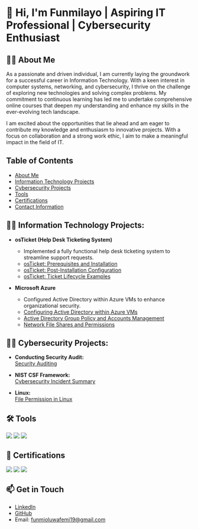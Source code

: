 

# 👋 Hi, I'm Funmilayo | Aspiring IT Professional | Cybersecurity Enthusiast

## 👨‍💻 About Me
As a passionate and driven individual, I am currently laying the groundwork for a successful career in Information Technology. With a keen interest in computer systems, networking, and cybersecurity, I thrive on the challenge of exploring new technologies and solving complex problems. My commitment to continuous learning has led me to undertake comprehensive online courses that deepen my understanding and enhance my skills in the ever-evolving tech landscape.

I am excited about the opportunities that lie ahead and am eager to contribute my knowledge and enthusiasm to innovative projects. With a focus on collaboration and a strong work ethic, I aim to make a meaningful impact in the field of IT.


## Table of Contents
- [About Me](#-about-me)
- [Information Technology Projects](#-information-technology-projects)
- [Cybersecurity Projects](#-cybersecurity-projects)
- [Tools](#-tools)
- [Certifications](#-certifications)
- [Contact Information](#-get-in-touch)

## 👨‍💻 Information Technology Projects:
- **osTicket (Help Desk Ticketing System)**
  - Implemented a fully functional help desk ticketing system to streamline support requests.
  - [osTicket: Prerequisites and Installation](https://github.com/funmibam/osticket-prereqs)
  - [osTicket: Post-Installation Configuration](https://github.com/funmibam/post-install-config)
  - [osTicket: Ticket Lifecycle Examples](https://github.com/funmibam/ticket-lifecycle)

- **Microsoft Azure**
  - Configured Active Directory within Azure VMs to enhance organizational security.
  - [Configuring Active Directory within Azure VMs](https://github.com/funmibam/configure-ad)
  - [Active Directory Group Policy and Accounts Management](https://github.com/funmibam/active-directory-group-policy-management)
  - [Network File Shares and Permissions](https://github.com/funmibam/network-file-shares-and-permissions)

## 👨‍💻 Cybersecurity Projects:
- **Conducting Security Audit:**  
  [Security Auditing](https://github.com/funmibam/Security-Auditing)

- **NIST CSF Framework:**  
  [Cybersecurity Incident Summary](https://github.com/funmibam/Cybersecurity-Incident-Summary-)

- **Linux:**  
  [File Permission in Linux](https://docs.google.com/document/d/1XtuN2CtIExZvnQ44gdFQn-vmT0JX3ji5mAwmp2IoX8E/edit)

## 🛠️ Tools
<div>
    <img src="https://img.shields.io/badge/-Cisco%20Packet%20Tracer-1A9CD2?&style=for-the-badge&logo=Cisco&logoColor=white" />
    <img src="https://img.shields.io/badge/-NETLAB%2B-009639?&style=for-the-badge&logo=NetLab&logoColor=white" />
    <img src="https://img.shields.io/badge/-Microsoft%20Azure-0078D4?&style=for-the-badge&logo=Microsoft%20Azure&logoColor=white" />
</div>

## 📜 Certifications
<div>
    <img src="https://img.shields.io/badge/-A%2B-4D4D4D?&style=for-the-badge&logo=CompTIA&logoColor=white" />
    <img src="https://img.shields.io/badge/-Google%20Cybersecurity%20Professional%20Certificate-4285F4?&style=for-the-badge&logo=Google&logoColor=white" />
    <img src="https://img.shields.io/badge/-CourseCareers-FF5722?&style=for-the-badge&logo=CourseCareers&logoColor=white" />
</div>

## 📫 Get in Touch
- [LinkedIn](your-linkedin-url)
- [GitHub](your-github-url)
- Email: funmioluwafemi19@gmail.com
